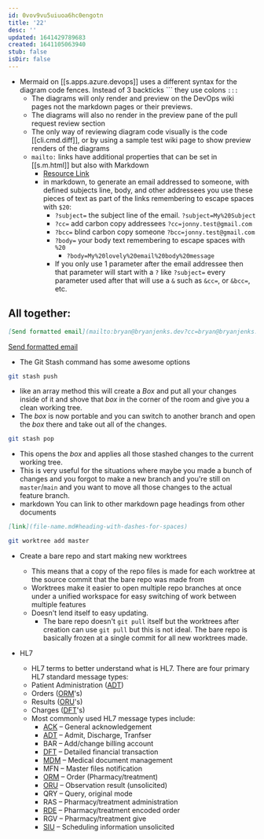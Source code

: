 ```yaml
---
id: 0vov9vu5uiuoa6hc0engotn
title: '22'
desc: ''
updated: 1641429789683
created: 1641105063940
stub: false
isDir: false
---
```


- Mermaid on [[s.apps.azure.devops]] uses a different syntax for the diagram code fences. Instead of 3 backticks \`\`\`  they use colons `:::`
  - The diagrams will only render and preview on the DevOps wiki pages not the markdown pages or their previews.
  - The diagrams will also no render in the preview pane of the pull request review section
  - The only way of reviewing diagram code visually is the code [[cli.cmd.diff]], or by using a sample test wiki page to show preview renders of the diagrams
  - `mailto:` links have additional properties that can be set in [[s.m.html]] but also with Markdown
    - [Resource Link](https://css-tricks.com/snippets/html/mailto-links/)
    - in markdown, to generate an email addressed to someone, with defined subjects line, body, and other addressees you use these pieces of text as part of the links remembering to escape spaces with `$20`:
      - `?subject=` the subject line of the email. `?subject=My%20Subject`
      - `?cc=` add carbon copy addressees `?cc=jonny.test@gmail.com`
      - `?bcc=` blind carbon copy someone `?bcc=jonny.test@gmail.com`
      - `?body=` your body text remembering to escape spaces with `%20`
        - `?body=My%20lovely%20email%20body%20message`
      -  If you only use 1 parameter after the email addressee then that parameter will start with a `?` like `?subject=` every parameter used after that will use a `&` such as `&cc=`, or `&bcc=`, etc.

## All together:

```markdown
[Send formatted email](mailto:bryan@bryanjenks.dev?cc=bryan@bryanjenks.dev&bcc=bryan@bryanjenks.dev&subject=My%20Subject%20Line&body=My%20lovely%20email%20body%20message)
```

[Send formatted email](mailto:bryan@bryanjenks.dev?cc=bryan@bryanjenks.dev&bcc=bryan@bryanjenks.dev&subject=My%20Subject%20Line&body=My%20lovely%20email%20body%20message)


- The Git Stash command has some awesome options

```bash
git stash push 
```
- like an array method this will create a _Box_ and put all your changes inside of it and shove that _box_ in the corner of the room and give you a clean working tree.
- The _box_ is now portable and you can switch to another branch and open the _box_ there and take out all of the changes.

```bash
git stash pop
```

- This opens the _box_ and applies all those stashed changes to the current working tree.
- This is very useful for the situations where maybe you made a bunch of changes and you forgot to make a new branch and you're still on `master`/`main` and you want to move all those changes to the actual feature branch.
- markdown You can link to other markdown page headings from other documents

```markdown
[link](file-name.md#heading-with-dashes-for-spaces)
```

```bash
git worktree add master
```

- Create a bare repo and start making new worktrees
  - This means that a copy of the repo files is made for each worktree at the source commit that the bare repo was made from
  - Worktrees make it easier to open multiple repo branches at once under a unified workspace for easy switching of work between multiple features
  - Doesn't lend itself to easy updating.
    - The bare repo doesn't `git pull` itself but the worktrees after creation can use `git pull` but this is not ideal. The bare repo is basically frozen at a single commit for all new worktrees made.

- HL7
  - HL7 terms to better understand what is HL7. There are four primary HL7 standard message types:
  - Patient Administration ([ADT](http://www.corepointhealth.com/resource-center/hl7-resources/hl7-adt))
  - Orders ([ORM](http://www.corepointhealth.com/resource-center/hl7-resources/hl7-orm-message)'s)
  - Results ([ORU](http://www.corepointhealth.com/resource-center/hl7-resources/hl7-oru-message)'s)
  - Charges ([DFT](http://www.corepointhealth.com/resource-center/hl7-resources/hl7-dft-detail-financial-transaction)'s)
  - Most commonly used HL7 message types include:
    - [ACK](https://corepointhealth.com/resource-center/hl7-resources/hl7-acknowledgement-ack) – General acknowledgement
    - [ADT](https://corepointhealth.com/resource-center/hl7-resources/hl7-adt) – Admit, Discharge, Tranfser
    - BAR – Add/change billing account
    - [DFT](https://corepointhealth.com/resource-center/hl7-resources/hl7-dft-detail-financial-transaction) – Detailed financial transaction
    - [MDM](https://corepointhealth.com/resource-center/hl7-resources/hl7-mdm-message) – Medical document management
    - MFN – Master files notification
    - [ORM](https://corepointhealth.com/resource-center/hl7-resources/hl7-orm-message) – Order (Pharmacy/treatment)
    - [ORU](https://corepointhealth.com/resource-center/hl7-resources/hl7-oru-message) – Observation result (unsolicited)
    - QRY – Query, original mode
    - RAS – Pharmacy/treatment administration
    - [RDE](https://corepointhealth.com/resource-center/hl7-resources/hl7-rde-message-pharmacy) – Pharmacy/treatment encoded order
    - RGV – Pharmacy/treatment give
    - [SIU](https://corepointhealth.com/resource-center/hl7-resources/hl7-siu-message) – Scheduling information unsolicited

